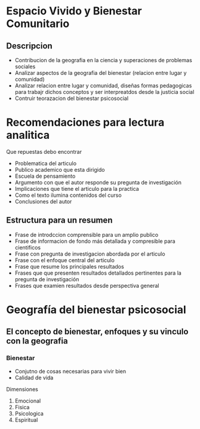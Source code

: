 # Espacio Vivido y Bienestar Comunitario

## Descripcion

- Contribucion de la geografia en la ciencia y superaciones de problemas sociales
- Analizar aspectos de la geografia del bienestar (relacion entre lugar y comunidad)
- Analizar relacion entre lugar y comunidad, diseñas formas pedagogicas para trabajr dichos conceptos y ser interpreatdos desde la justicia social
- Contruir teorazacion del bienestar psicosocial

# Recomendaciones para lectura analitica

Que repuestas debo encontrar

- Problematica del articulo
- Publico academico que esta dirigido
- Escuela de pensamiento
- Argumento con que el autor responde su pregunta de investigación
- Implicaciones que tiene el articulo para la practica
- Como el texto ilumina contenidos del curso
- Conclusiones del autor

## Estructura para un resumen

- Frase de introdccion comprensible para un amplio publico
- Frase de informacion de fondo más detallada y compresible para cientificos
- Frase con pregunta de investigacion abordada por el articulo
- Frase con el enfoque central del articulo
- Frase que resume los principales resultados
- Frases que que presenten resultados detallados pertinentes para la pregunta de investigación
- Frases que examien resultados desde perspectiva general

# Geografía del bienestar psicosocial
## El concepto de bienestar, enfoques y su vinculo con la geografia
### Bienestar
- Conjutno de cosas necesarias para vivir bien
- Calidad de vida

Dimensiones
1. Emocional
2. Fisica
3. Psicologica
4. Espiritual

